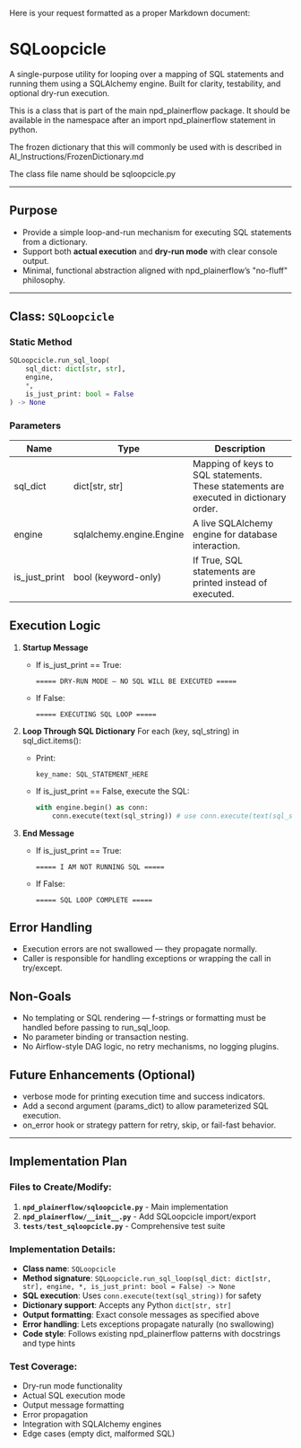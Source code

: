 Here is your request formatted as a proper Markdown document:

# SQLoopcicle


A single-purpose utility for looping over a mapping of SQL statements and running them using a SQLAlchemy engine. Built for clarity, testability, and optional dry-run execution.

This is a class that is part of the main npd_plainerflow package. It should be available in the namespace after an import npd_plainerflow statement in python.

The frozen dictionary that this will commonly be used with is described in AI_Instructions/FrozenDictionary.md

The class file name should be sqloopcicle.py

---

## Purpose

- Provide a simple loop-and-run mechanism for executing SQL statements from a dictionary.
- Support both **actual execution** and **dry-run mode** with clear console output.
- Minimal, functional abstraction aligned with npd_plainerflow’s "no-fluff" philosophy.

---

## Class: `SQLoopcicle`

### Static Method

```python
SQLoopcicle.run_sql_loop(
    sql_dict: dict[str, str],
    engine,
    *,
    is_just_print: bool = False
) -> None
```

### Parameters

| Name | Type | Description |
|------|------|-------------|
| sql_dict | dict[str, str] | Mapping of keys to SQL statements. These statements are executed in dictionary order. |
| engine | sqlalchemy.engine.Engine | A live SQLAlchemy engine for database interaction. |
| is_just_print | bool (keyword-only) | If True, SQL statements are printed instead of executed. |


## Execution Logic

1. **Startup Message**
   - If is_just_print == True:
     ```
     ===== DRY-RUN MODE – NO SQL WILL BE EXECUTED =====
     ```
   - If False:
     ```
     ===== EXECUTING SQL LOOP =====
     ```

2. **Loop Through SQL Dictionary**
   For each (key, sql_string) in sql_dict.items():
   - Print:
     ```
     key_name: SQL_STATEMENT_HERE
     ```
   - If is_just_print == False, execute the SQL:
     ```python
     with engine.begin() as conn:
         conn.execute(text(sql_string)) # use conn.execute(text(sql_string)) for safety
     ```

3. **End Message**
   - If is_just_print == True:
     ```
     ===== I AM NOT RUNNING SQL =====
     ```
   - If False:
     ```
     ===== SQL LOOP COMPLETE =====
     ```

## Error Handling

- Execution errors are not swallowed — they propagate normally.
- Caller is responsible for handling exceptions or wrapping the call in try/except.

## Non-Goals

- No templating or SQL rendering — f-strings or formatting must be handled before passing to run_sql_loop.
- No parameter binding or transaction nesting.
- No Airflow-style DAG logic, no retry mechanisms, no logging plugins.

## Future Enhancements (Optional)

- verbose mode for printing execution time and success indicators.
- Add a second argument (params_dict) to allow parameterized SQL execution.
- on_error hook or strategy pattern for retry, skip, or fail-fast behavior.

---

## Implementation Plan

### Files to Create/Modify:
1. **`npd_plainerflow/sqloopcicle.py`** - Main implementation
2. **`npd_plainerflow/__init__.py`** - Add SQLoopcicle import/export
3. **`tests/test_sqloopcicle.py`** - Comprehensive test suite

### Implementation Details:
- **Class name**: `SQLoopcicle` 
- **Method signature**: `SQLoopcicle.run_sql_loop(sql_dict: dict[str, str], engine, *, is_just_print: bool = False) -> None`
- **SQL execution**: Uses `conn.execute(text(sql_string))` for safety
- **Dictionary support**: Accepts any Python `dict[str, str]`
- **Output formatting**: Exact console messages as specified above
- **Error handling**: Lets exceptions propagate naturally (no swallowing)
- **Code style**: Follows existing npd_plainerflow patterns with docstrings and type hints

### Test Coverage:
- Dry-run mode functionality
- Actual SQL execution mode
- Output message formatting
- Error propagation
- Integration with SQLAlchemy engines
- Edge cases (empty dict, malformed SQL)
